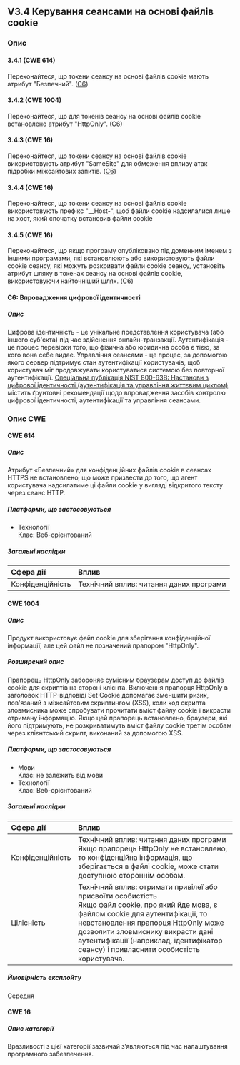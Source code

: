 ## V3.4 Керування сеансами на основі файлів cookie
### Опис
#### 3.4.1 (CWE 614)
Переконайтеся, що токени сеансу на основі файлів cookie мають атрибут "Безпечний". ([C6](https://owasp.org/www-project-proactive-controls/#div-numbering))
#### 3.4.2 (CWE 1004)
Переконайтеся, що для токенів сеансу на основі файлів cookie встановлено атрибут "HttpOnly". ([C6](https://owasp.org/www-project-proactive-controls/#div-numbering))
#### 3.4.3 (CWE 16)
Переконайтеся, що токени сеансу на основі файлів cookie використовують атрибут "SameSite" для обмеження впливу атак підробки міжсайтових запитів. ([C6](https://owasp.org/www-project-proactive-controls/#div-numbering))
#### 3.4.4 (CWE 16)
Переконайтеся, що токени сеансу на основі файлів cookie використовують префікс "__Host-", щоб файли cookie надсилалися лише на хост, який спочатку встановив файли cookie
#### 3.4.5 (CWE 16)
Переконайтеся, що якщо програму опубліковано під доменним іменем з іншими програмами, які встановлюють або використовують файли cookie сеансу, які можуть розкривати файли cookie сеансу, установіть атрибут шляху в токенах сеансу на основі файлів cookie, використовуючи найточніший шлях. ([C6](https://owasp.org/www-project-proactive-controls/#div-numbering))
#### C6: Впровадження цифрової ідентичності
##### Опис
Цифрова ідентичність - це унікальне представлення користувача (або іншого суб'єкта) під час здійснення онлайн-транзакції. Аутентифікація - це процес перевірки того, що фізична або юридична особа є тією, за кого вона себе видає. Управління сеансами - це процес, за допомогою якого сервер підтримує стан аутентифікації користувачів, щоб користувач міг продовжувати користуватися системою без повторної аутентифікації. [Спеціальна публікація NIST 800-63B: Настанови з цифрової ідентичності (аутентифікація та управління життєвим циклом)](https://pages.nist.gov/800-63-3/sp800-63b.html) містить ґрунтовні рекомендації щодо впровадження засобів контролю цифрової ідентичності, аутентифікації та управління сеансами.



### Опис CWE
#### CWE 614
##### Опис
Атрибут «Безпечний» для конфіденційних файлів cookie в сеансах HTTPS не встановлено, що може призвести до того, що агент користувача надсилатиме ці файли cookie у вигляді відкритого тексту через сеанс HTTP.
##### Платформи, що застосовуються
- Технології <br>
Клас: Веб-орієнтований
##### Загальні наслідки
| Сфера дії | Вплив |
|:-|:-|
| Конфіденційність | Технічний вплив: читання даних програми|


#### CWE 1004
##### Опис
Продукт використовує файл cookie для зберігання конфіденційної інформації, але цей файл не позначений прапором "HttpOnly".
##### Розширений опис
Прапорець HttpOnly забороняє сумісним браузерам доступ до файлів cookie для скриптів на стороні клієнта. Включення прапорця HttpOnly в заголовок HTTP-відповіді Set Cookie допомагає зменшити ризик, пов'язаний з міжсайтовим скриптингом (XSS), коли код скрипта зловмисника може спробувати прочитати вміст файлу cookie і викрасти отриману інформацію. Якщо цей прапорець встановлено, браузери, які його підтримують, не розкриватимуть вміст файлу cookie третім особам через клієнтський скрипт, виконаний за допомогою XSS.
##### Платформи, що застосовуються
- Мови <br>
Клас: не залежить від мови
- Технології <br>
Клас: Веб-орієнтований

##### Загальні наслідки
| Сфера дії | Вплив |
|:-|:-|
| Конфіденційність | Технічний вплив: читання даних програми <br>Якщо прапорець HttpOnly не встановлено, то конфіденційна інформація, що зберігається в файлі cookie, може стати доступною стороннім особам. |
| Цілісність | Технічний вплив: отримати привілеї або присвоїти особистість <br>Якщо файл cookie, про який йде мова, є файлом cookie для аутентифікації, то невстановлення прапорця HttpOnly може дозволити зловмиснику викрасти дані аутентифікації (наприклад, ідентифікатор сеансу) і привласнити особистість користувача. |
##### Ймовірність експлойту
Середня


#### CWE 16
##### Опис категорії
Вразливості з цієї категорії зазвичай з’являються під час налаштування програмного забезпечення.
